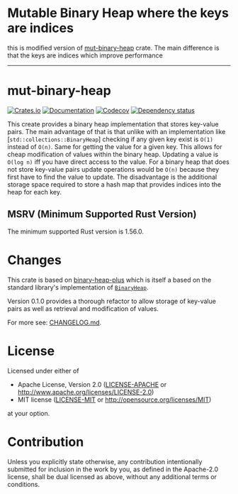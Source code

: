 # Mutable Binary Heap where the keys are indices

this is modified version of [mut-binary-heap](https://github.com/Wasabi375/mut-binary-heap) crate. The main difference is that the keys are indices which improve performance

----

# mut-binary-heap

[![Crates.io](https://img.shields.io/crates/v/mut-binary-heap.svg)](https://crates.io/crates/mut-binary-heap)
[![Documentation](https://docs.rs/mut-binary-heap/badge.svg)](https://docs.rs/mut-binary-heap/)
[![Codecov](https://codecov.io/github/Wasabi375/mut-binary-heap/coverage.svg?branch=master)](https://codecov.io/gh/Wasabi375/mut-binary-heap)
[![Dependency status](https://deps.rs/repo/github/Wasabi375/mut-binary-heap/status.svg)](https://deps.rs/repo/github/Wasabi375/mut-binary-heap)

This create provides a binary heap implementation that stores key-value pairs.
The main advantage of that is that unlike with an implementation like
[`std::collections::BinaryHeap`] checking if any given key exist is `O(1)` instead of `O(n)`.
Same for getting the value for a given key. This allows for cheap modification of
values within the binary heap. Updating a value is `O(log n)` iff you have direct access to the value.
For a binary heap that does not store key-value pairs update operations would be `O(n)` because
they first have to find the value to update. The disadvantage is the additional storage space
required to store a hash map that provides indices into the heap for each key.


## MSRV (Minimum Supported Rust Version)

The minimum supported Rust version is 1.56.0.

# Changes

This crate is based on [binary-heap-plus](https://github.com/sekineh/binary-heap-plus-rs) 
which is itself a based on the standard library's implementation of
[`BinaryHeap`](https://doc.rust-lang.org/stable/std/collections/struct.BinaryHeap.html).

Version 0.1.0 provides a thorough refactor to allow storage of key-value pairs as well as 
retrieval and modification of values.

For more see: 
[CHANGELOG.md](https://github.com/Wasabi375/mut-binary-heap/blob/master/CHANGELOG.md).


# License

Licensed under either of

 * Apache License, Version 2.0
   ([LICENSE-APACHE](LICENSE-APACHE) or http://www.apache.org/licenses/LICENSE-2.0)
 * MIT license
   ([LICENSE-MIT](LICENSE-MIT) or http://opensource.org/licenses/MIT)

at your option.

# Contribution

Unless you explicitly state otherwise, any contribution intentionally submitted
for inclusion in the work by you, as defined in the Apache-2.0 license, shall be
dual licensed as above, without any additional terms or conditions.
